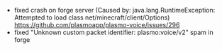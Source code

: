 - fixed crash on forge server (Caused by: java.lang.RuntimeException: Attempted to load class net/minecraft/client/Options) https://github.com/plasmoapp/plasmo-voice/issues/296 
- fixed "Unknown custom packet identifier: plasmo:voice/v2" spam in forge
